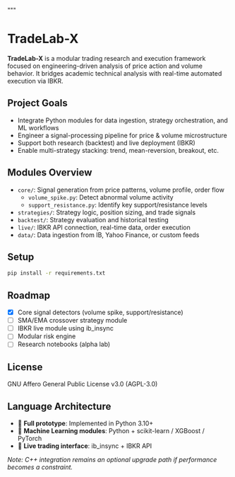 """
# TradeLab-X

**TradeLab-X** is a modular trading research and execution framework focused on engineering-driven analysis of price action and volume behavior. 
It bridges academic technical analysis with real-time automated execution via IBKR.

## Project Goals
- Integrate Python modules for data ingestion, strategy orchestration, and ML workflows
- Engineer a signal-processing pipeline for price & volume microstructure
- Support both research (backtest) and live deployment (IBKR)
- Enable multi-strategy stacking: trend, mean-reversion, breakout, etc.

## Modules Overview
- `core/`: Signal generation from price patterns, volume profile, order flow
    - `volume_spike.py`: Detect abnormal volume activity
    - `support_resistance.py`: Identify key support/resistance levels
- `strategies/`: Strategy logic, position sizing, and trade signals
- `backtest/`: Strategy evaluation and historical testing
- `live/`: IBKR API connection, real-time data, order execution
- `data/`: Data ingestion from IB, Yahoo Finance, or custom feeds

## Setup
```bash
pip install -r requirements.txt
```

## Roadmap
- [x] Core signal detectors (volume spike, support/resistance)
- [ ] SMA/EMA crossover strategy module
- [ ] IBKR live module using ib_insync
- [ ] Modular risk engine
- [ ] Research notebooks (alpha lab)

## License
GNU Affero General Public License v3.0 (AGPL-3.0)

## Language Architecture
- 🐍 **Full prototype**: Implemented in Python 3.10+
- 🤖 **Machine Learning modules**: Python + scikit-learn / XGBoost / PyTorch
- 🔌 **Live trading interface**: ib_insync + IBKR API

*Note: C++ integration remains an optional upgrade path if performance becomes a constraint.*
